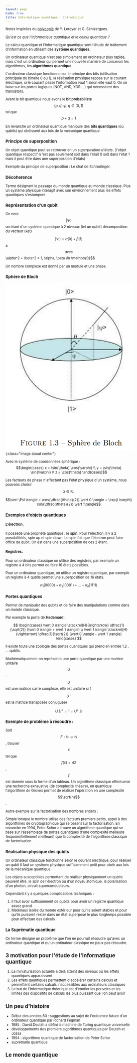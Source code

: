 ```yaml
---
layout: page
hide: true
title: Informatique quantique - Introduction
---
```

<script type="text/javascript" async
  src="https://cdn.mathjax.org/mathjax/latest/MathJax.js?config=TeX-MML-AM_CHTML">
</script>

Notes inspirées du
[polycopié](https://dept-info.labri.fr/~ges/ENSEIGNEMENT/CALCULQ/polycop_calculq.pdf)
de Y. Leroyer et G. Sénizergues. 

<style>
html {
 zoom: 0.80;
}
</style>

<!-- ## Qu'est ce qu'un qubit ? -->

<!-- ### Bit classique et bit quantique  -->

<!-- La brique élémentaire d'information classique est le bit (binary digit -->
<!-- originellement) qui prend deux valeurs 0 ou 1. La mise en oeuvre physique du -->
<!-- calcul, réalisée par l'ordinateur, repose alors sur des systèmes à deux états : -->
<!-- aimantation "up / down", interrupteur "on / off", condensateurs "chargés / -->
<!-- déchargés" dans les RAM ... Même si le fonctionnement des composants -->
<!-- électroniques qui créent, stockent et manipulent les les bits repose sur les -->
<!-- principes de la mécanique quantique, les états du système qui définissent les -->
<!-- bits sont décrits par la physique classique, essentiellement parce qu'ils -->
<!-- mettent en jeu un grand nombre de particules (courants électriques).  -->

<!-- LE bit quantique ou qubit peut lui aussi se trouver dans deux états 0/1 mais qui -->
<!-- sont maintenant les états d'un système *quantique* ; pour les distinguer des -->
<!-- états classiques, on les note $$\vert 0 \rangle$$ ou $$\vert 1 \rangle$$ suivant -->
<!-- la convention introduite par le physicien P.A.M. Dirac dans les années 30. La -->
<!-- différence essentielle avec l'état classique 0/1 est que le qubit peut se -->
<!-- trouver dans d'autres états (une infinité) que les états $$\vert 0 \rangle$$ ou -->
<!-- $$\vert 1 \rangle$$. En fait tout état de la forme  -->

<!-- $$\vert \psi \rangle = \alpha | 0 \rangle + \beta | 1 \rangle$$  -->

<!-- où $$\alpha$$ et $$\beta$$ sont deux nombres complexes, est accessible au qubit; -->
<!-- autrement dit l'état du qubit est un vecteur d'un espace vectoriel complexe de -->
<!-- dimension 2 dans lequel les éléments $$\vert 0 \rangle$$ et $$\vert 1 \rangle$$ -->
<!-- forment une base dite base de calcul.  -->

<!-- Que trouve-t-on si on cherche à lire le contenu du qubit, si on le mesure ? On -->
<!-- trouvera 0 si il est dans l'état $$\vert 0 \rangle$$ et 1 si il est dans l'état -->
<!-- $$\vert 1 \rangle$$. Ceci n'est pas très inattendu et ne change pas du bit -->
<!-- classique ! Et s'il est dans l'état $$| \psi \rangle$$ ? Et bien là aussi on -->
<!-- trouvera 0 ou 1 mais de façon aléatoire. En fait on aura 0 avec la probabilité -->
<!-- $$|\alpha|^2$$ ou 1 avec la probabilité $$| \beta|^2$$. On ne peut donc pas -->
<!-- observer directement l'état de superposition $$| \psi \rangle$$ du qubit ! De -->
<!-- plus, une fois qu'il a été mesuré, l'état du qubit est projeté dans l'état -->
<!-- correspondant au résultat de la mesure : par exemple si le qubit, originellement -->
<!-- dans l'état $$\vert \psi \rangle$$ est mesuré et que le résultat est 1, le qubit -->
<!-- se trouvera alors projeté dans l'était $$\vert 1 \rangle$$ et toute nouvelle -->
<!-- mesure donnera immanquablement le résultat 1. Ces "règles de vie" du monde -->
<!-- quantique concernant la description de l'état et à sa mesure constituent ce -->
<!-- qu'on appelle les premiers postulats de la mécanique quantique que l'on -->
<!-- développera dans la suite. Ce que permettent ces règles et qui constitue la base -->
<!-- du calcul quantique c'est de modifier l'état du qubit, en lui appliquant des -->
<!-- portes logiques ou en l'association à un ou plusieurs autres qubit, sans le -->
<!-- mesure, c'est à dire sans le projeter sur les état $$\vert 0 \rangle$$ ou -->
<!-- $$\vert 1 \rangle$$. C'est seulement à la fin du calcul que le qubit est lu et -->
<!-- si l'algorithme est bien choisi le processus de projection que réalise la mesure -->
<!-- finale du qubit permet d'extraire l'information recherchée. Avant d'entrer dans -->
<!-- le détail de ces processus du calcul donnons une illustration de la façon de -->
<!-- réaliser concrètement un qubit.  -->

<!-- ## Qubits et postulats quantiques  -->

<!-- Il est temps maintenant de préciser les premiers postulats de la mécanique -->
<!-- quantique.  -->

<!-- ### Postulat de l'état d'un système quantique -->

<!-- Les états d'un système quantique sont décrits comme étant des éléments d'un -->
<!-- espace vectoriel appelé espace des états noté $$\mathcal{E}$$. La dimension de cet -->
<!-- espace peut être finie ou infinie selon le système considéré. Dans cet espace on -->
<!-- peut définir une base dénombrable et un produit scalaire (espace de Hilbert). -->
<!-- Les états du système quantique associé à un qubit sont les éléments d'un espace -->
<!-- à deux dimensions, engendrés par les états de la base $$\vert 0 \rangle$$ et $$\vert -->
<!-- 1 \rangle$$ (on verra comment le troisième postulat permet de choisir cette -->
<!-- base). Tout état sera donc de la forme  -->

<!-- $$ \vert \Psi \rangle = \alpha | 0 \rangle + \beta \vert 1 \rangle$$  -->

<!-- On retrouve donc là la spécificité des qubits de pouvoir se trouver dans un état -->
<!-- de superposition. Nous verrons plus loin avec le postulat de la mesure que les -->
<!-- coefficients $$\alpha$$ et $$\beta$$ sont en fait des amplitudes de probabilités -->
<!-- et doivent satisfaire $$| \alpha |^2 + | \beta |^2 = 1$$. La notation abstraite -->
<!-- de Dirac pour l'état $$| \Psi \rangle$$ peut conduire à différentes -->
<!-- représentations mathématiques : l'état peut être représenté par une fonction -->
<!-- $$\psi(r,t)$$ (formalisme des fonctions d'ondes et de la mécanique ondulatoire), -->
<!-- ou par une matrice (notament dans le cas d'espaces de dimensions finies), ou par -->
<!-- les deux (matrice de fonctions). Dans notre espace à deux dimensions on peut -->
<!-- utiliser une représentation matricielle  -->

<!-- $$ \vert 0 \rangle \rightarrow \begin{pmatrix} 1 \\ 0 \end{pmatrix} ; \vert 1 -->
<!-- \rangle \rightarrow \begin{pmatrix} 0 \\ 1 \end{pmatrix}$$ -->

<!-- $$\vert \psi \rangle = \alpha \vert 0 \rangle + \beta \vert 1 \rangle -->
<!-- \rightarrow \begin{pmatrix} \alpha \beta \end{pmatrix}$$  -->

<!-- Rappelons les quelques base d'algèbre linéaire exprimées dans la notation de -->
<!-- Dirac.  -->
<!-- - le produit scalaire hermitien de deux vecteur $$\vert \psi \rangle$$ et -->
<!--   $$\vert \phi \rangle$$ est noté $$\langle \psi \vert \phi \rangle$$ et il -->
<!--   satisfait $$\langle \psi \vert \phi \rangle = \overline{\langle \phi \vert -->
<!--   \psi \rangle}$$ et $$\langle \psi \vert \lambda_1 \phi_1 + \lambda_2 \phi_2 -->
<!--   \rangle = \lambda_1 \langle \psi \vert \phi_1 \rangle + \lambda_2 \langle \psi -->
<!--   \vert \phi_2 \rangle$$; les états $$\langle 0 \vert, \langle 1 \vert$$ et -->
<!--   $$\langle \psi \vert$$ duaux de $$\vert 0 \rangle$$, $$\vert 1 \rangle$$ et -->
<!--   $$\vert \psi \rangle$$, sont représentés par les matrices ligne  -->
  
<!--   $$ \langle 0 \vert \rightarrow (1,0) ; \langle 1 \vert \rightarrow (0,1) ; -->
<!--   \langle \psi \vert \rightarrow (\overline{\alpha}\overline{\beta})$$ -->
  
<!-- - la norme du vecteur $$\vert \psi \rangle$$ est notée $$||\psi||^2=\langle \psi -->
<!--   \vert \psi \rangle$$; les états de base sont orthonormés ce qui équivaut à  -->
  
<!--   $$ \langle 0 \vert 1 \rangle = 0 $$  -->
<!--   $$ \langle 0 \vert 0 \rangle = \langle 1 \vert 1 \rangle = 1$$  -->
  
<!--   Si $$\vert \psi \rangle = \alpha \vert 0 \rangle + \beta \vert 1 \rangle$$ et -->
<!--   $$\vert \phi \rangle = \gamma \vert 0 \rangle + \delta \vert 1 \rangle$$ alors -->
<!--   $$\langle \psi \vert \phi \rangle = \overline{\alpha} \gamma + -->
<!--   \overline{\beta} \delta$$ et $$||\psi||^2 = |\alpha|^2 + |\beta|^2, ||\phi||^2 -->
<!--   = |\gamma|^2 + |\delta|^2$$; La représentation matricielle des états conduit à  -->
  
<!--   $$ \vert \phi \rangle \rightarrow \begin{pmatrix} \gamma \\ \delta -->
<!--   \end{pmatrix}; \langle \psi \vert \rightarrow -->
<!--   (\overline{\alpha}\overline{\beta}) \Rightarrow \langle \psi \vert \phi -->
<!--   \rangle = (\overline{\alpha}\overline{\beta})\begin{pmatrix} \gamma \\ \delta -->
<!--   \end{pmatrix} = \overline{\alpha} \gamma + \overline{\beta} \delta$$ -->
  
<!-- ### Postulat sur les grandeurs observables  -->

<!-- A toute grandeur observable est associé un opérateur linéaire (hermétique) -->
<!-- agissant dans l'espace des états $$\mathcal{E}$$. Par exemple à l'énergie totale du -->
<!-- système est associée l'opérateur hamiltonien $$H$$; à la polarisation du photon -->
<!-- est associé l'opérateur de polarisation $$P$$. Dans les situations que nous -->
<!-- considérerons ces opérateurs auront un ensemble discret de valeurs propres et -->
<!-- d'états propres; par exemple pour un observable $$\mathcal{A}$$ auquel est -->
<!-- associé un opérateur $$A$$  -->

<!-- $$\exists a_n \in \mathbb{C}$$ et $$ \vert \phi_n \rangle \in \mathcal{E}$$ tels -->
<!-- que $$A \vert \phi_n \rangle = a_n \vert \phi_n \rangle$$ pour -->
<!-- $$n=1,...,N=dim(\mathcal{E})$$.  -->

<!-- Les états $$\vert \phi_n \rangle$$ sont orthonormés et constituent une base dans -->
<!-- $$\mathcal{E}$$ :  -->

<!-- $$\langle \phi_n \vert \phi_m \rangle = \delta_{nm}$$ -->

<!-- $$ \forall \vert \psi \rangle \in \mathcal{E} \vert \psi \rangle = \sum -->
<!-- \limits_{n} a_n \vert \phi_m \rangle$$ avec $$a_n = \langle \phi_n \vert \psi -->
<!-- \rangle$$ -->

<!-- Dans la première équation $$\delta_{nm}$$ est le symbole de Kronecker définir -->
<!-- par $$\delta_{nm}=1 si $$n=m$$ et 0 sinon. Dans notre exemple du qubit les états -->
<!-- $$\vert 0 \rangle$$ et $$\vert 1 \rangle$$ sont les états propres d'une grandeur -->
<!-- observable.  -->

<!-- ### Postulat de la mesure  -->

<!-- Soit un observable $$\mathcal{A}$$ auquel est associé l'opérateur $$A$$ de -->
<!-- valeurs propres $$\{a_n\}$$ et d'états propres $$\{\phi_n\}$$. Quand un système -->
<!-- initialement dans un état $$\vert \psi \rangle$$ est soumis à la mesure de -->
<!-- l'observable $$\mathcal{A}$$ -->
<!-- - les seuls résultats possibles sont les $$\{a_n\}$$, valeurs propres de $$A$$ -->
<!-- - la probabilité d'obtenir la valeur $$a_n$$ est donnée par $$\mathcal{P}(a_n) = -->
<!--   |\langle \phi_n \vert \psi \rangle |^2$$ -->
<!-- - après la mesure si le résultat est $$a_n$$ le système se trouve projeté dans -->
<!--   l'état $$\vert \phi_n \rangle$$ -->
<!-- - Si le système est déjà dans un état propre $$\vert \phi_n \rangle$$ de $$A$$, -->
<!--   c'est à dire si $$\vert \psi \rangle = \vert \phi_n \rangle$$ la mesure de -->
<!--   $$\mathcal{A}$$ donnera $$a_n$$ avec certitude.  -->
  
<!--   C'est donc le système de mesure qui va fixer la base des états dans -->
<!--   $$\mathcal{E}$$ : les états de base sont les états propres de l'observable -->
<!--   mesuré.  Appliquons ce postulat à notre système physique porteur de qubit.  -->
<!--   + Dans le cas de l'atome la "lecture" s'effectue en envoyant sur l'atome une -->
<!--     impulsion laser accordée sur une transition qui permet de distinguer l'état -->
<!--     fondamental $$\vert g \rangle$$ de l'état excité $$\vert e \rangle$$. Ces -->
<!--     deux états sont "états propres" de la mesure, les valeurs propres -->
<!--     correspondantes sont l'énergie de ces état $$E_g$$ ou $$E_e$$.  -->
<!--   + Dans le cas du photon c'est l'analyseur qui est l'appareil de mesure et -->
<!--     l'état résultant ne peut être que $$\vert x \rangle$$ ou $$\vert y \rangle$$ -->
    
<!-- Nous allons nous abstraire du système physique et du dispositif de mesure en -->
<!-- notant de façon générique $$\vert 0 \rangle$$ et $$\vert 1 \rangle$$ les deux -->
<!-- états possibles du système de mesure, qui serviront de base dans l'espace des -->
<!-- états du qubit. On appelle cette base générique la base de calcul. Par exemple -->
<!-- si le système est dans l'état $$\vert \psi \rangle = \alpha \vert 0 \rangle + -->
<!-- \beta \vert 1 \rangle$$ le résultat de la mesure sera obtenu avec une certaine -->
<!-- probabilité dont l'amplitude est définie par  -->

<!-- $$ \alpha = \langle 0 \vert \psi \rangle \; \text{amplitude de probabilité -->
<!--  d'obtenir l'état} \; \vert 0 \rangle$$ -->

<!-- $$ \beta = \langle 1 \vert \psi \rangle \; \text{amplitude de probabilité -->
<!--  d'obtenir l'état} \; \vert 1 \rangle$$ -->

<!-- ## Une première application : la cryptographie quantique  -->

<!-- ### Quelques mots sur la cryptographie -->

<!-- Le problème de la transmission de messages secrets est vieux comme le monde. Le -->
<!-- problème est résolu si on sait coder le message de façon à ce qu'un espion qui -->
<!-- ne connaît pas la clé de décodage ne puisse pas le déchiffrer, et que le -->
<!-- destinaire du message qui possède la clé de décodage puisse facilement -->
<!-- déchiffrer. Dans le folklore anglo-saxon standard en matière de cryptographie, -->
<!-- on appelle Alice et Bob les personnes qui échangent le message et Eve (comme -->
<!-- eavesdropper, celui au celle qui écoute aux portes) l'espion(ne). Il y a à ce -->
<!-- jour essentiellement deux types de codage.  -->

<!-- + les codages à clé privée : Alice et Bob possèdent tous les deux la clé qui -->
<!--   sert à la fois à coder et à décoder (clé symétrique). Il existe des -->
<!--   algorithmes de codage qui sont incassables si on ne possède pas la clé. La -->
<!--   faiblesse dans ces protocoles se site dans la capacité pour Alice et Bob de se -->
<!--   transmettre la clé de codage de façon fiable. -->
<!-- + les codages à clé publique, dont le plus connu est le RSA (Rivest, Shamir, -->
<!--   Adelman, 1977). Alice fabrique la clé de codage et la clé de décodage (codage -->
<!--   asymétrique). Elle transmet (publiquement) à Bob la clé de codage. Il est en -->
<!--   principe impossible, étant donné la connaissance humaine du moment,, d'obtenir -->
<!--   la clé de décodage à partir de la clé de codage; par exemple il est impossible -->
<!--   d'obtenir les facteurs premiers (=clé de décodage) d'un très grand nombre -->
<!--   entier (=clé de codage). Bob ne pourra donc que coder. Ce qu'il fait, plus il -->
<!--   transmet le message à Alice qui pourra décoder. La faiblesse du protocole -->
<!--   réside dans le fait que la connaissance humaine peut évoluer : un espion -->
<!--   particulièrement ingénieux peut trouver le moyen d'obtenir la clé de décodage -->
<!--   à partir de la clé de codage, par exemple dans RSA, trouver dans un temps -->
<!--   raisonnable les facteurs premiers d'un grand nombre entier. L'algorithme -->
<!--   quantique découvert par Peter Shor en 1995 permet effectivement de réaliser -->
<!--   rapidement cette opération. Il ne reste qu'à construire l'ordinateur quantique -->
<!--   qui le mettra en oeuvre ! -->
  
<!-- ### Transmission sécurisée de clés secrètes de codage -->

<!-- On se place dans le cadre des protocoles à clé privée. Nous allons voir que les -->
<!-- principes de la mécanique quantique nous permettront d'avoir la (quasi)certitude -->
<!-- qu'une information transmise entre deux points $$A$$ et $$B$$ (Alice et Bob pour -->
<!-- les anglo-saxons) a été ou non interceptée par un espion. Si elle n'a pas été -->
<!-- interceptée, elle constituera alors de façon sûre la clé de codage d'un -->
<!-- protocole à clé privée. L'information va être véhiculée par des photons dont la -->
<!-- polarisation sert de support au codage de l'information. Au lieu de $$\vert x -->
<!-- \rangle$$ et $$\vert y \rangle$$ désignons par $$\vert \uparrow \rangle$$ et -->
<!-- $$\vert \longrightarrow \rangle$$ les deux états de base de polarisation du photon. -->
<!-- A chacun de ces états on peut associer la valeur d'un bit  -->

<!-- $$ \vert \uparrow \rangle \rightarrow 1$$ -->

<!-- $$ \vert \longrightarrow \rangle \rightarrow 0$$ -->

<!-- Pour coder son message, Alice dispose d'une source de photons "un par un" -->
<!-- qu'elle envoie sur un polariseur, elle oriente le polariseur horizontalement ou -->
<!-- verticalement selon qu'elle veuille produire un 0 ou un 1. Bob reçoit les -->
<!-- photons dans un analyseur qui détermine leur polarisation. Si on en restait là, -->
<!-- un espion qui intercepte le message peut procéder exactement comme Bob, le lire -->
<!-- le message et le retransmettre tel que à Bob, sans que celui-ci ne s'aperçoive -->
<!-- de rien. Quelle solution la mécanique quantique propose-t-elle qui permette -->
<!-- d'éliminer cette difficulté ? La réponse a été trouvée par C.H. Benett et G. -->
<!-- Brassard en 1984 dans un protocole nommé depuis BB84. Ils proposent de rajouter -->
<!-- une autre base de polarisation dans laquelle les polariseurs sont inclinés à 45° -->
<!-- par rapport à la verticale (horizontale).  -->

<!-- $$ \vert \nearrow \rangle = \dfrac{1}{\sqrt{2}}(\vert \uparrow \rangle + \vert -->
<!-- \longrightarrow \rangle)$$ -->

<!-- $$ \vert \searrow \rangle = \dfrac{1}{\sqrt{2}}(\vert \uparrow \rangle - \vert -->
<!-- \longrightarrow \rangle)$$ -->

<!-- On décide arbitrairement (mais définitivement) d'associer  -->

<!-- $$ \vert \nearrow \rangle \rightarrow 1$$ -->

<!-- $$ \vert \searrow \rangle \rightarrow 0$$ -->

<!-- Donc le bit 1 pourra être codé de deux façons différentes, par la polarisation -->
<!-- $$\vert \uparrow \rangle$$ ou par la polarisation $$\vert \nearrow \rangle$$. On -->
<!-- va désigner par $$\oplus$$ la base de polarisation horizontale-verticale et par -->
<!-- $$\oplus$$ la base orientée à 45°. En vertu du postulat de la mesure, si un -->
<!-- photon polarisé dans l'état $$\vert \nearrow \rangle$$ est envoyé sur un -->
<!-- analyseur orienté dans la base $$\oplus$$ (en d'autres termes si on mesure la -->
<!-- polarisation dans la base $$\oplus$$) le rés -->


*Qu'est ce que l'informatique quantique et le calcul quantique ?*

Le calcul quantique et l'informatique quantique sont l'étude de traitement
d'information en utilisant des **système quantiques**.

Un ordinateur quantique n'est pas simplement un ordinateur plus rapide, mais
c'est un ordinateur qui permet une nouvelle manière de concevoir les
algorithmes, les **algorithmes quantique**

L'ordinateur classique fonctionne sur le principe des bits (utilisation
principale du binaire 0 ou 1), la réalisation physique repose sur le courant
électrique, si le courant passe l'information vaut 1 sinon elle vaut 0. On se
base sur les portes logiques (NOT, AND, XOR ...) qui nécessitent des
transistors.

Avant le bit quantique nous avons le **bit probabiliste**
$$(p,q); p , q \in [0,1]$$ tel que $$p+q = 1$$

En revanche un ordinateur quantique manipule des **bits quantiques** (ou qubits)
qui obéissent aux lois de la mécanique quantique.

### Principe de superposition

Un objet quantique peut se retrouver en un *superposition d'états*. (l'objet
quantique respectif n 'est pas seulement soit dans l'était 0 soit dans l'état 1
mais il peut être dans une superposition d'états)

Exemple du principe de superposition : Le chat de Schrodinger.

### Décoherence

Terme désignant le passage du monde quantique au monde classique. Plus un
système physique interagit avec son environnement  plus les effets quantiques
s'estompent.

### Représentation d'un qubit

On note $$\vert \Psi \rangle$$ un étant d'un système quantique à 2 niveaux (tel un
qubit) décomposition du vecteur (ket)

$$\vert \Psi \rangle = \alpha \vert 0 \rangle + \beta \vert 1 \rangle$$a$$
avec $$\alpha^2 + \beta^2 = 1, \alpha, \beta \in \mathbb{C}$$

Un nombre complexe est donné par un module et une phase.

### Sphère de Bloch

![Sphere de bloch](/assets/images/quantique/bloch.png){:class="image about center"}

Avec le système de coordonnées sphérique : $$\begin{cases} x = \sin{\theta}
\cos{\varphi} \\ y = \sin{\theta} \sin{\varphi} \\ z = \cos{\theta} \end{cases}$$

Les facteurs  de phase n'affectant pas l'état physique d'un système, nous
pouvons choisir $$\alpha \in \mathbb{R}_+$$

$$\vert \Psi \rangle = \cos{\dfrac{\theta}{2}} \vert 0 \rangle + \exp{i \varphi}
\sin{\dfrac{\theta}{2}} \vert 1\rangle$$

### Exemples d'objets quantiques

#### L'électron.

Il possède une propriété quantique : le **spin**. Pour l'électron, il y a 2
possibilitéés, spin up et spin down. Le spin fait que l'électron peut faire
office de qubit. On est dans une superposition de ces 2 étant.

#### Registres.

Pour un ordinateur classique on utilise des registres, par exemple un registre à
4 bits permet de faire 16 états possibles.

Pour un ordinateur quantique, on utilise un registre quantique, par exemple un
registre à 4 qubits permet une superposition de 16 états.

$$\alpha_1 \vert 0000 \rangle + \alpha_2 \vert 0001 \rangle + ... + \alpha_n \vert 1111 \rangle$$

### Portes quantiques

Permet de manipuler des qubits et de faire des manipulations comme dans un monde
classique.

Par exemple la porte de **Hadamard** :

 $$ \begin{cases} \vert 0 \rangle  \stackrel{H}{\rightarrow} \dfrac{1}{\sqrt{2}} (\vert 0
  \rangle + \vert 1 \rangle) \\ \vert 1 \rangle \stackrel{H}{\rightarrow}
  \dfrac{1}{\sqrt{2}} (\vert 0 \rangle - \vert 1 \rangle) \end{cases} $$

Il existe toute une zoologie des portes quantiques qui prend en entrée 1,2 , ...
qubits.

Mathématiquement on représente une porte quantique par une matrice unitaire
$$U$$. $$U$$ est une matrice carré complexe, elle est unitaire si ($$U^+$$ est
la matrice transposée conjuguée)

$$U.U^+ = 1 = U^+.U$$
 
### Exemple de problème à résoudre :

Soit $$F : \mathbb{N} \rightarrow \mathbb{N}$$, trouver $$x$$ tel que
$$f(x)=42$$, $$f$$ est donnée sous la forme d'un tableau. Un algorithme
classique effectuerai une recherche exhaustive (de complexité linéaire), en
quantique l'algorithme de Groves permet de réaliser l'opération en une complexité $$\sqrt{n}$$.

Autre exemple sur la factorisation des nombres entiers :

Simple lorsque le nombre utilise des facteurs premiers petits, appel à des
algorithmes de cryptographique qui se basent sur la factorisation. En revanche en
1994, Peter Schor a trouvé un algorithme quantique qui se base sur l'assemblage
de portes quantiques d'une complexité meilleure (exponentiellement meilleure)
que la complexité de l'algorithme classique de factorisation.

### Réalisation physique des qubits

Un ordinateur classique fonctionne selon le courant électrique, pour réaliser un
qubit il faut un système physique suffisamment petit pour obéir aux lois de la
mécanique quantique.

Les objets susceptibles permettant de réaliser physiquement un qubits peuvent
être, le spin de l'électron ou d'un noyau atomique, la polarisation d'un photon,
circuit superconducteurs.

Cependant il y a quelques complications techniques :
1. Il faut avoir suffisamment de qubits pour avoir un registre quantique assez
   grand
2. Matériaux isolés du monde extérieur pour qu'ils soient stables et pour qu'ils
   puissent rester dans un état superposé le plus longtemps possible pour
   effectuer des calculs

### La Suprématie quantique

Ce terme désigne un problème que l'on ne pourrait résoudre qu'avec un ordinateur
quantique et qu'un ordinateur classique ne peux pas résoudre.

## <i class="fas fa-vial"></i> 3 motivation pour l'étude de l'informatique quantique

1. La miniaturisation actuelle a déjà atteint des niveaux où les effets
   quantiques apparaissent
2. Les effets quantiques permettent d'accélérer certains calculs et permettent
   certains calculs inaccessibles aux ordinateurs classiques
3. Le but de l'informatique théorique est d'étudier les pouvoirs et les limites
   des dispositifs de calculs les plus puissant que l'on peut avoir


## <i class="fas fa-vial"></i> Un peu d'histoire

- Début des années 80 : suggestions au sujet de l'existence future d'un
  ordinateur quantique par Richard Fegman
- 1985 : David Deutsh a défini la machine de Turing quantique universelle
- développements des premiers algorithmes quantiques par Deutsh et Jozsa
- 1994 : algorithme quantique de factorisation de Peter Schor
- suprématie quantique

## <i class="fas fa-vial"></i> Le monde quantique


